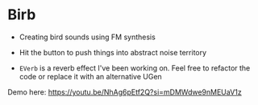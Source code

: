 # Birb
- Creating bird sounds using FM synthesis
- Hit the button to push things into abstract noise territory

- `EVerb` is a reverb effect I've been working on. Feel free to refactor the code or replace it with an alternative UGen

Demo here: https://youtu.be/NhAg6pEtf2Q?si=mDMWdwe9nMEUaV1z
